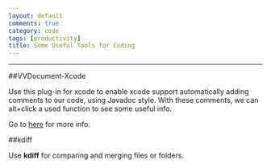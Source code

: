 ```yaml
---
layout: default
comments: true
category: code
tags: [productivity]
title: Some Useful Tools for Coding
---
```

---

##VVDocument-Xcode

Use this plug-in for xcode to enable xcode support automatically adding comments to our code, using Javadoc style.
With these comments, we can alt+click a used function to see some useful info.

Go to [here](http://nshipster.com/documentation/) for more info.

##kdiff

Use **kdiff** for comparing and merging files or folders.
